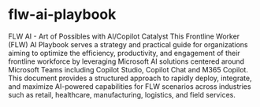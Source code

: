 # flw-ai-playbook
FLW AI - Art of Possibles with AI/Copilot Catalyst
This Frontline Worker (FLW) AI Playbook serves a strategy and practical guide for organizations aiming to optimize the efficiency, productivity, and engagement of their frontline workforce by leveraging Microsoft AI solutions centered around Microsoft Teams including Copilot Studio, Copilot Chat and M365 Copilot. This document provides a structured approach to rapidly deploy, integrate, and maximize AI-powered capabilities for FLW scenarios across industries such as retail, healthcare, manufacturing, logistics, and field services.
